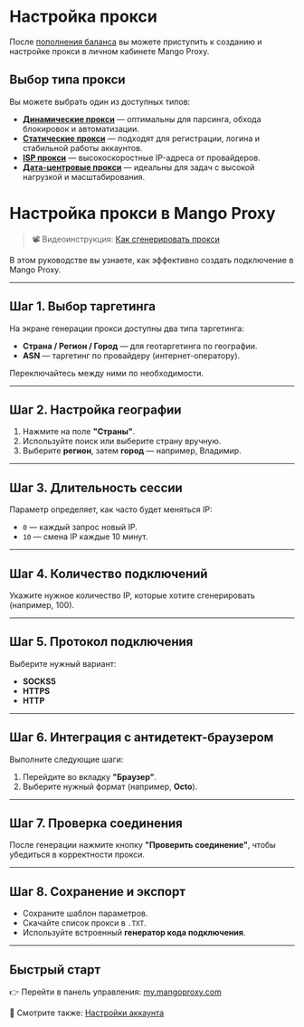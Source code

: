 # Настройка прокси

После [пополнения баланса](../оплата/пополнение-счета-и-оплата.md) вы можете приступить к созданию и настройке прокси в личном кабинете Mango Proxy.

## Выбор типа прокси

Вы можете выбрать один из доступных типов:

- [**Динамические прокси**](../продукты-и-услуги/типы-прокси/что-такое-динамические-прокси.md) — оптимальны для парсинга, обхода блокировок и автоматизации.
- [**Статические прокси**](../продукты-и-услуги/типы-прокси/что-такое-статические-прокси.md) — подходят для регистрации, логина и стабильной работы аккаунтов.
- [**ISP прокси**](../продукты-и-услуги/типы-прокси/что-такое-isp-прокси.md) — высокоскоростные IP-адреса от провайдеров.
- [**Дата-центровые прокси**](../продукты-и-услуги/типы-прокси/что-такое-дата-центровые-прокси.md) — идеальны для задач с высокой нагрузкой и масштабирования.

# Настройка прокси в Mango Proxy

> 📽️ Видеоинструкция: [Как сгенерировать прокси](https://app.guidde.com/playbooks/hFJ4ghsPwNYKcUkJMCiQ8o)

В этом руководстве вы узнаете, как эффективно создать подключение в Mango Proxy.

---

## Шаг 1. Выбор таргетинга

На экране генерации прокси доступны два типа таргетинга:

* **Страна / Регион / Город** — для геотаргетинга по географии.
* **ASN** — таргетинг по провайдеру (интернет-оператору).

Переключайтесь между ними по необходимости.

---

## Шаг 2. Настройка географии

1. Нажмите на поле **"Страны"**.
2. Используйте поиск или выберите страну вручную.
3. Выберите **регион**, затем **город** — например, Владимир.

---

## Шаг 3. Длительность сессии

Параметр определяет, как часто будет меняться IP:

* `0` — каждый запрос новый IP.
* `10` — смена IP каждые 10 минут.

---

## Шаг 4. Количество подключений

Укажите нужное количество IP, которые хотите сгенерировать (например, 100).

---

## Шаг 5. Протокол подключения

Выберите нужный вариант:

* **SOCKS5**
* **HTTPS**
* **HTTP**

---

## Шаг 6. Интеграция с антидетект-браузером

Выполните следующие шаги:

1. Перейдите во вкладку **"Браузер"**.
2. Выберите нужный формат (например, **Octo**).

---

## Шаг 7. Проверка соединения

После генерации нажмите кнопку **"Проверить соединение"**, чтобы убедиться в корректности прокси.

---

## Шаг 8. Сохранение и экспорт

* Сохраните шаблон параметров.
* Скачайте список прокси в `.TXT`.
* Используйте встроенный **генератор кода подключения**.

---

## Быстрый старт

👉 Перейти в панель управления: [my.mangoproxy.com](https://my.mangoproxy.com)

📘 Смотрите также: [Настройки аккаунта](./настройки-аккаунта.md)

